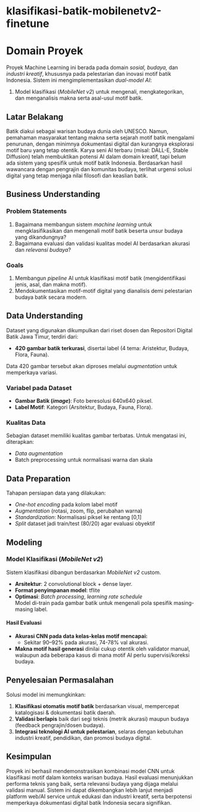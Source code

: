 # klasifikasi-batik-mobilenetv2-finetune

# Domain Proyek  
Proyek Machine Learning ini berada pada domain _sosial, budaya,_ dan _industri kreatif_, khususnya pada pelestarian dan inovasi motif batik Indonesia. Sistem ini mengimplementasikan _dual-model AI_:  
1. Model klasifikasi (_MobileNet v2_) untuk mengenali, mengkategorikan, dan menganalisis makna serta asal-usul motif batik.  

## Latar Belakang  
Batik diakui sebagai warisan budaya dunia oleh UNESCO. Namun, pemahaman masyarakat tentang makna serta sejarah motif batik mengalami penurunan, dengan minimnya dokumentasi digital dan kurangnya eksplorasi motif baru yang tetap otentik. Karya seni AI terbaru (misal: DALL-E, Stable Diffusion) telah membuktikan potensi AI dalam domain kreatif, tapi belum ada sistem yang spesifik untuk motif batik Indonesia. Berdasarkan hasil wawancara dengan pengrajin dan komunitas budaya, terlihat urgensi solusi digital yang tetap menjaga nilai filosofi dan keaslian batik.  

## Business Understanding  

### Problem Statements  
1. Bagaimana membangun sistem _machine learning_ untuk mengklasifikasikan dan mengenali motif batik beserta unsur budaya yang dikandungnya?  
2. Bagaimana evaluasi dan validasi kualitas model AI berdasarkan akurasi dan _relevansi budaya_?  

### Goals  
1. Membangun _pipeline_ AI untuk klasifikasi motif batik (mengidentifikasi jenis, asal, dan makna motif).  
2. Mendokumentasikan motif-motif digital yang dianalisis demi pelestarian budaya batik secara modern.  

## Data Understanding  

Dataset yang digunakan dikumpulkan dari riset dosen dan Repositori Digital Batik Jawa Timur, terdiri dari:  
- **420 gambar batik terkurasi**, disertai label (4 tema: Aristektur, Budaya, Flora, Fauna).    

Data 420 gambar tersebut akan diproses melalui _augmentation_ untuk memperkaya variasi.  

### Variabel pada Dataset  
- **Gambar Batik (_image_)**: Foto beresolusi 640x640 piksel.  
- **Label Motif**: Kategori (Arsitektur, Budaya, Fauna, Flora).    

### Kualitas Data  
Sebagian dataset memiliki kualitas gambar terbatas. Untuk mengatasi ini, diterapkan:  
- _Data augmentation_   
- Batch preprocessing untuk normalisasi warna dan skala  

## Data Preparation  

Tahapan persiapan data yang dilakukan:   
- _One-hot encoding_ pada kolom label motif  
- _Augmentation_ (rotasi, zoom, flip, perubahan warna)  
- _Standardization_: Normalisasi piksel ke rentang [0,1]  
- _Split_ dataset jadi train/test (80/20) agar evaluasi obyektif   

## Modeling  

### Model Klasifikasi (_MobileNet v2_)  
Sistem klasifikasi dibangun berdasarkan _MobileNet v2_ custom.  
- **Arsitektur**: 2 convolutional block + dense layer.  
- **Format penyimpanan model**: tflite
- **Optimasi**: _Batch processing_, _learning rate schedule_  
Model di-train pada gambar batik untuk mengenali pola spesifik masing-masing label.  

#### Hasil Evaluasi 
- **Akurasi CNN pada data kelas-kelas motif mencapai:**  
  - Sekitar 90–92% pada akurasi, 74-78% val akurasi.  
- **Makna motif hasil generasi** dinilai cukup otentik oleh validator manual, walaupun ada beberapa kasus di mana motif AI perlu supervisi/koreksi budaya.  

## Penyelesaian Permasalahan  
Solusi model ini memungkinkan:  
1. **Klasifikasi otomatis motif batik** berdasarkan visual, mempercepat katalogisasi & dokumentasi batik daerah.   
2. **Validasi berlapis** baik dari segi teknis (metrik akurasi) maupun budaya (feedback pengrajin/dosen budaya).  
4. **Integrasi teknologi AI untuk pelestarian**, selaras dengan kebutuhan industri kreatif, pendidikan, dan promosi budaya digital.  

## Kesimpulan  
Proyek ini berhasil mendemonstrasikan kombinasi model CNN untuk klasifikasi motif dalam konteks warisan budaya. Hasil evaluasi menunjukkan performa teknis yang baik, serta relevansi budaya yang dijaga melalui validasi manual. Sistem ini dapat dikembangkan lebih lanjut menjadi platform web/AI service untuk edukasi dan industri kreatif, serta berpotensi memperkaya dokumentasi digital batik Indonesia secara signifikan.  
